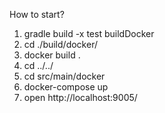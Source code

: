 How to start?

1. gradle build -x test buildDocker
2. cd ./build/docker/
3. docker build .
4. cd ../../
5. cd src/main/docker
6. docker-compose up
7. open http://localhost:9005/